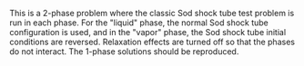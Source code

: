 This is a 2-phase problem where the classic Sod shock tube test problem is run
in each phase. For the "liquid" phase, the normal Sod shock tube configuration
is used, and in the "vapor" phase, the Sod shock tube initial conditions are
reversed. Relaxation effects are turned off so that the phases do not interact.
The 1-phase solutions should be reproduced.

